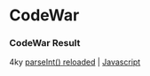 CodeWar
========

### CodeWar Result

4ky [parseInt() reloaded](https://leetcode-cn.com/problems/two-sum/) | [Javascript](./code/4ky-parseIntReloaded.js)